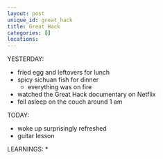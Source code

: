 ```yaml
---
layout: post
unique_id: great_hack
title: Great Hack
categories: []
locations: 
---
```


YESTERDAY:
* fried egg and leftovers for lunch
* spicy sichuan fish for dinner
  * everything was on fire
* watched the Great Hack documentary on Netflix
* fell asleep on the couch around 1 am

TODAY:
* woke up surprisingly refreshed
* guitar lesson

LEARNINGS:
* 
